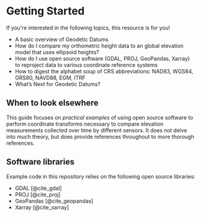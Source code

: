 # Getting Started

If you're interested in the following topics, this resource is for you!

   * A basic overview of Geodetic Datums
   * How do I compare my orthometric height data to an global elevation model that uses ellipsoid heights?
   * How do I use open source software (GDAL, PROJ, GeoPandas, Xarray) to reproject data to various coordinate reference systems
   * How to digest the alphabet soup of CRS abbreviations: NAD83, WGS84, GRS80, NAVD88, EGM, ITRF
   * What’s Next for Geodetic Datums?


## When to look elsewhere

This guide focuses on *practical examples* of using open source software to perform coordinate transforms necessary to compare elevation measurements collected over time by different sensors. It does not delve into much theory, but does provide references throughout to more thorough references.

## Software libraries

Example code in this repository relies on the following open source libraries:

- GDAL [@cite_gdal]
- PROJ [@cite_proj]
- GeoPandas [@cite_geopandas]
- Xarray [@cite_xarray]
